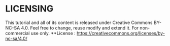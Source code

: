 # LICENSING

This tutorial and all of its content is released under Creative Commons BY-NC-SA 4.0.
Feel free to change, reuse modify and extend it.
For non-commercial use only.
**License : https://creativecommons.org/licenses/by-nc-sa/4.0/

